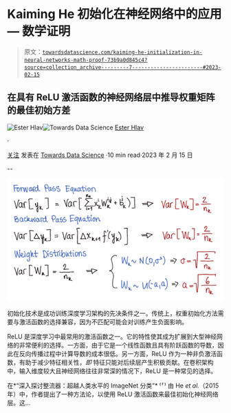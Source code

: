 # Kaiming He 初始化在神经网络中的应用 — 数学证明

> 原文：[`towardsdatascience.com/kaiming-he-initialization-in-neural-networks-math-proof-73b9a0d845c4?source=collection_archive---------7-----------------------#2023-02-15`](https://towardsdatascience.com/kaiming-he-initialization-in-neural-networks-math-proof-73b9a0d845c4?source=collection_archive---------7-----------------------#2023-02-15)

## 在具有 ReLU 激活函数的神经网络层中推导权重矩阵的最佳初始方差

[](https://medium.com/@EsterHlav?source=post_page-----73b9a0d845c4--------------------------------)![Ester Hlav](https://medium.com/@EsterHlav?source=post_page-----73b9a0d845c4--------------------------------)[](https://towardsdatascience.com/?source=post_page-----73b9a0d845c4--------------------------------)![Towards Data Science](https://towardsdatascience.com/?source=post_page-----73b9a0d845c4--------------------------------) [Ester Hlav](https://medium.com/@EsterHlav?source=post_page-----73b9a0d845c4--------------------------------)

·

[关注](https://medium.com/m/signin?actionUrl=https%3A%2F%2Fmedium.com%2F_%2Fsubscribe%2Fuser%2F7476ea235ae9&operation=register&redirect=https%3A%2F%2Ftowardsdatascience.com%2Fkaiming-he-initialization-in-neural-networks-math-proof-73b9a0d845c4&user=Ester+Hlav&userId=7476ea235ae9&source=post_page-7476ea235ae9----73b9a0d845c4---------------------post_header-----------) 发表在 [Towards Data Science](https://towardsdatascience.com/?source=post_page-----73b9a0d845c4--------------------------------) ·10 min read·2023 年 2 月 15 日[](https://medium.com/m/signin?actionUrl=https%3A%2F%2Fmedium.com%2F_%2Fvote%2Ftowards-data-science%2F73b9a0d845c4&operation=register&redirect=https%3A%2F%2Ftowardsdatascience.com%2Fkaiming-he-initialization-in-neural-networks-math-proof-73b9a0d845c4&user=Ester+Hlav&userId=7476ea235ae9&source=-----73b9a0d845c4---------------------clap_footer-----------)

--

[](https://medium.com/m/signin?actionUrl=https%3A%2F%2Fmedium.com%2F_%2Fbookmark%2Fp%2F73b9a0d845c4&operation=register&redirect=https%3A%2F%2Ftowardsdatascience.com%2Fkaiming-he-initialization-in-neural-networks-math-proof-73b9a0d845c4&source=-----73b9a0d845c4---------------------bookmark_footer-----------)![](img/0e072a98caece16e7471a537515610cc.png)

初始化技术是成功训练深度学习架构的先决条件之一。传统上，权重初始化方法需要与激活函数的选择兼容，因为不匹配可能会对训练产生负面影响。

ReLU 是深度学习中最常用的激活函数之一。它的特性使其成为扩展到大型神经网络的非常便利的选择。一方面，由于它是一个线性函数且具有阶跃函数的导数，因此在反向传播过程中计算导数的成本很低。另一方面，ReLU 作为一种非负激活函数，有助于减少特征相关性，*即* 特征只能对后续层产生积极贡献。在卷积架构中，输入维度较大且神经网络往往非常深的情况下，ReLU 是一种常见的选择。

在*“深入探讨整流器：超越人类水平的 ImageNet 分类”* ⁽*¹* ⁾ 由 He *et al.*（2015 年）中，作者提出了一种方法论，以使用 ReLU 激活函数来最佳初始化神经网络层。这…
